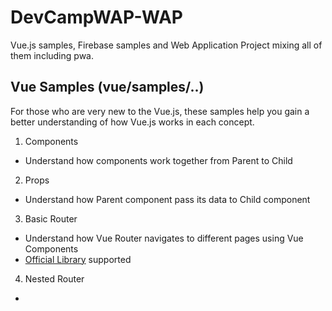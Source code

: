 # DevCampWAP-WAP
Vue.js samples, Firebase samples and Web Application Project mixing all of them including pwa.

## Vue Samples (vue/samples/..)
For those who are very new to the Vue.js, these samples help you gain a better understanding of how Vue.js works in each concept.

1. Components
  - Understand how components work together from Parent to Child

2. Props
  - Understand how Parent component pass its data to Child component

3. Basic Router
  - Understand how Vue Router navigates to different pages using Vue Components
  - [Official Library](https://github.com/vuejs/vue-router) supported

4. Nested Router
  -
